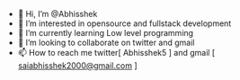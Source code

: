 - 👋 Hi, I’m @Abhisshek
- 👀 I’m interested in opensource and fullstack development
- 🌱 I’m currently learning Low level programming
- 💞️ I’m looking to collaborate on twitter and gmail
- 📫 How to reach me twitter[ Abhisshek5 ] and gmail [ saiabhisshek2000@gmail.com ]

<!---
Abhisshek717/Abhisshek717 is a ✨ special ✨ repository because its `README.md` (this file) appears on your GitHub profile.
You can click the Preview link to take a look at your changes.
--->
